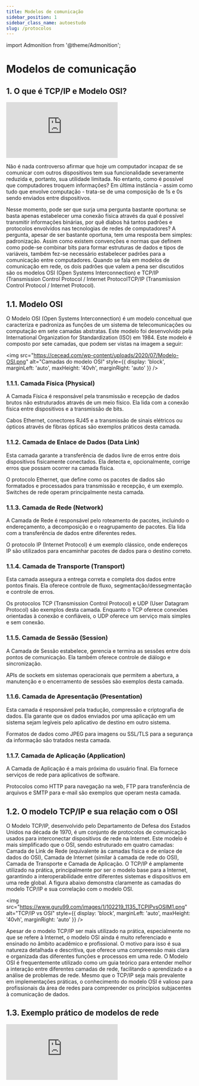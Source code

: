 ```yaml
---
title: Modelos de comunicação
sidebar_position: 1
sidebar_class_name: autoestudo
slug: /protocolos
---
```


import Admonition from '@theme/Admonition';

# Modelos de comunicação

## 1. O que é TCP/IP e Modelo OSI?

<Admonition 
    type="info" 
    title="Autoestudo">

<div style={{ textAlign: 'center' }}>
    <iframe 
        style={{
            display: 'block',
            margin: 'auto',
            width: '100%',
            height: '50vh',
        }}
        src="https://www.youtube.com/embed/CRdL1PcherM" 
        frameborder="0" 
        allowFullScreen>
    </iframe>
</div>

</Admonition>

Não é nada controverso afirmar que hoje um computador incapaz de se comunicar
com outros dispositivos tem sua funcionalidade severamente reduzida e,
portanto, sua utilidade limitada. No entanto, como é possível que computadores
troquem informações? Em última instância - assim como tudo que envolve
computação - trata-se de uma composição de 1s e 0s sendo enviados entre
dispositivos. 

Nesse momento, pode ser que surja uma pergunta bastante oportuna: se basta
apenas estabelecer uma conexão física através da qual é possível transmitir
informações binárias, por quê diabos há tantos padrões e protocolos envolvidos
nas tecnologias de redes de computadores? A pergunta, apesar de ser bastante
oportuna, tem uma resposta bem simples: padronização. Assim como existem
convenções e normas que definem como pode-se combinar bits para formar
estruturas de dados e tipos de variáveis, também fez-se necessário estabelecer
padrões para a comunicação entre computadores. Quando se fala em modelos de
comunicação em rede, os dois padrões que valem a pena ser discutidos são os
modelos OSI (Open Systems Interconnection) e TCP/IP (Transmission Control
Protocol / Internet ProtocolTCP/IP (Transmission Control Protocol / Internet
Protocol).

## 1.1. Modelo OSI

O Modelo OSI (Open Systems Interconnection) é um modelo conceitual que
caracteriza e padroniza as funções de um sistema de telecomunicações ou
computação em sete camadas abstratas. Este modelo foi desenvolvido pela
International Organization for Standardization (ISO) em 1984. Este modelo é
composto por sete camadas, que podem ser vistas na imagem a seguir:

<img 
  src="https://cecead.com/wp-content/uploads/2020/07/Modelo-OSI.png"
  alt="Camadas do modelo OSI" 
  style={{ 
    display: 'block',
    marginLeft: 'auto',
    maxHeight: '40vh',
    marginRight: 'auto'
  }} 
/>

### 1.1.1. Camada Física (Physical)

A Camada Física é responsável pela transmissão e recepção de dados brutos não
estruturados através de um meio físico. Ela lida com a conexão física entre
dispositivos e a transmissão de bits.

Cabos Ethernet, conectores RJ45 e a transmissão de sinais elétricos ou ópticos
através de fibras ópticas são exemplos práticos desta camada.

### 1.1.2. Camada de Enlace de Dados (Data Link)

Esta camada garante a transferência de dados livre de erros entre dois
dispositivos fisicamente conectados. Ela detecta e, opcionalmente, corrige
erros que possam ocorrer na camada física.

O protocolo Ethernet, que define como os pacotes de dados são formatados e
processados para transmissão e recepção, é um exemplo. Switches de rede operam
principalmente nesta camada.

### 1.1.3. Camada de Rede (Network)

A Camada de Rede é responsável pelo roteamento de pacotes, incluindo o
endereçamento, a decomposição e o reagrupamento de pacotes. Ela lida com a
transferência de dados entre diferentes redes.

O protocolo IP (Internet Protocol) é um exemplo clássico, onde endereços IP são
utilizados para encaminhar pacotes de dados para o destino correto.

### 1.1.4. Camada de Transporte (Transport)

Esta camada assegura a entrega correta e completa dos dados entre pontos
finais. Ela oferece controle de fluxo, segmentação/dessegmentação e controle de
erros.

Os protocolos TCP (Transmission Control Protocol) e UDP (User Datagram
Protocol) são exemplos desta camada. Enquanto o TCP oferece conexões orientadas
à conexão e confiáveis, o UDP oferece um serviço mais simples e sem conexão.

### 1.1.5. Camada de Sessão (Session)

A Camada de Sessão estabelece, gerencia e termina as sessões entre dois pontos
de comunicação. Ela também oferece controle de diálogo e sincronização.

APIs de sockets em sistemas operacionais que permitem a abertura, a manutenção
e o encerramento de sessões são exemplos desta camada. 

### 1.1.6. Camada de Apresentação (Presentation)
Esta camada é responsável pela tradução, compressão e criptografia de dados.
Ela garante que os dados enviados por uma aplicação em um sistema sejam
legíveis pelo aplicativo de destino em outro sistema.

Formatos de dados como JPEG para imagens ou SSL/TLS para a segurança da
informação são tratados nesta camada.

### 1.1.7. Camada de Aplicação (Application)
A Camada de Aplicação é a mais próxima do usuário final. Ela fornece serviços
de rede para aplicativos de software.

Protocolos como HTTP para navegação na web, FTP para transferência de arquivos
e SMTP para e-mail são exemplos que operam nesta camada.

## 1.2. O modelo TCP/IP e sua relação com o OSI

O Modelo TCP/IP, desenvolvido pelo Departamento de Defesa dos Estados Unidos na
década de 1970, é um conjunto de protocolos de comunicação usados para
interconectar dispositivos de rede na Internet. Este modelo é mais simplificado
que o OSI, sendo estruturado em quatro camadas: Camada de Link de Rede
(equivalente às camadas física e de enlace de dados do OSI), Camada de Internet
(similar à camada de rede do OSI), Camada de Transporte e Camada de Aplicação.
O TCP/IP é amplamente utilizado na prática, principalmente por ser o modelo
base para a Internet, garantindo a interoperabilidade entre diferentes sistemas
e dispositivos em uma rede global. A figura abaixo demonstra claramente as
camadas do modelo TCP/IP e sua correlação com o modelo OSI.

<img 
  src="https://www.guru99.com/images/1/102219_1135_TCPIPvsOSIM1.png"
  alt="TCP/IP vs OSI" 
  style={{ 
    display: 'block',
    marginLeft: 'auto',
    maxHeight: '40vh',
    marginRight: 'auto'
  }} 
/>

Apesar de o modelo TCP/IP ser mais utilizado na prática, especialmente no que
se refere à Internet, o modelo OSI ainda é muito referenciado e ensinado no
âmbito acadêmico e profissional. O motivo para isso é sua natureza detalhada e
descritiva, que oferece uma compreensão mais clara e organizada das diferentes
funções e processos em uma rede. O Modelo OSI é frequentemente utilizado como
um guia teórico para entender melhor a interação entre diferentes camadas de
rede, facilitando o aprendizado e a análise de problemas de rede. Mesmo que o
TCP/IP seja mais prevalente em implementações práticas, o conhecimento do
modelo OSI é valioso para profissionais da área de redes para compreender os
princípios subjacentes à comunicação de dados.

## 1.3. Exemplo prático de modelos de rede

<Admonition 
    type="info" 
    title="Autoestudo">

<div style={{ textAlign: 'center' }}>
    <iframe 
        style={{
            display: 'block',
            margin: 'auto',
            width: '100%',
            height: '50vh',
        }}
        src="https://www.youtube.com/embed/3kfO61Mensg" 
        frameborder="0" 
        allowFullScreen>
    </iframe>
</div>

</Admonition>
